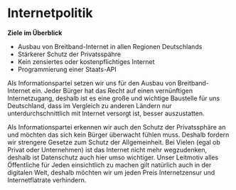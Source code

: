# Internetpolitik

__Ziele im Überblick__

+ Ausbau von Breitband-Internet in allen Regionen Deutschlands
+ Stärkerer Schutz der Privatsspähre
+ Kein zensiertes oder kostenpflichtiges Internet
+ Programmierung einer Staats-API

Als Informationspartei setzen wir uns für den Ausbau von Breitband-Internet ein. Jeder Bürger hat das Recht auf einen vernünftigen Internetzugang, deshalb ist es eine große und wichtige Baustelle für uns Deutschland, dass im Vergleich zu anderen Ländern nur unterdurchschnittlich mit Internet versorgt ist, besser auszustatten. 

Als Informationspartei erkennen wir auch den Schutz der Privatssphäre an und möchten das sich kein Bürger überwacht fühlen muss. Deshalb fordern wir strengere Gesetze zum Schutz der Allgemeinheit. Bei Vielen (egal ob Privat oder Unternehmen) ist das Internet nicht mehr wegzudenken, deshalb ist Datenschutz auch hier umso wichtiger. Unser Leitmotiv alles Öffentliche für Jeden einsichtlich zu machen gilt natürlich auch in der digitalen Welt, deshalb möchten wir um jeden Preis Internetzensur und Internetflatrate verhindern.